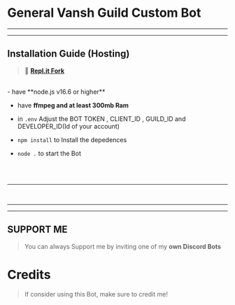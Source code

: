 # General Vansh Guild Custom Bot


***






***

## Installation Guide (Hosting)

> 🖖 [**Repl.it Fork**](https://replit.com/@OxyTomato/Musicium)

<br/>
- have **node.js v16.6 or higher**

- have **ffmpeg and at least 300mb Ram**

- in `.env` Adjust the BOT TOKEN , CLIENT_ID , GUILD_ID  and DEVELOPER_ID(Id of your account)


- `npm install` to Install the depedences

- `node .` to start the Bot

<br/>
<br/>

***

<br/>


  
***


***

## SUPPORT ME 

> You can always Support me by inviting one of my **own Discord Bots**

# Credits

> If consider using this Bot, make sure to credit me!

